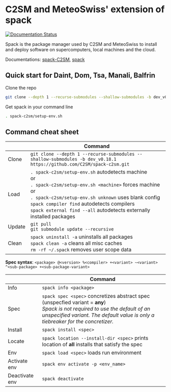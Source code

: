 # C2SM and MeteoSwiss' extension of spack
[![Documentation Status](https://readthedocs.org/projects/ansicolortags/badge/?version=latest)](https://C2SM.github.io/spack-c2sm/)

Spack is the package manager used by C2SM and MeteoSwiss to install and deploy software on supercomputers, local machines and the cloud.

Documentations: [spack-C2SM](https://C2SM.github.io/spack-c2sm/), [spack](https://spack.readthedocs.io/en/v0.18.1/)

## Quick start for Daint, Dom, Tsa, Manali, Balfrin
Clone the repo
```bash
git clone --depth 1 --recurse-submodules --shallow-submodules -b dev_v0.18.1 https://github.com/C2SM/spack-c2sm.git
```
Get spack in your command line
```bash
. spack-c2sm/setup-env.sh
```

## Command cheat sheet
|  | Command |
| --- | --- |
| Clone | `git clone --depth 1 --recurse-submodules --shallow-submodules -b dev_v0.18.1 https://github.com/C2SM/spack-c2sm.git` |
| Load | `. spack-c2sm/setup-env.sh` autodetects machine <br>or<br>`. spack-c2sm/setup-env.sh <machine>` forces machine<br>or<br>`. spack-c2sm/setup-env.sh unknown` uses blank config<br>`spack compiler find` autodetects compilers<br>`spack external find --all` autodetects externally installed packages|
| Update | `git pull`<br>`git submodule update --recursive` |
| Clean | `spack uninstall -a` uninstalls all packages<br>`spack clean -a` cleans all misc caches<br>`rm -rf ~/.spack` removes user scope data |

**Spec syntax**: `<package> @<version> %<compiler> +<variant> ~<variant> ^<sub-package> +<sub-package-variant>`

|  | Command |
| --- | --- |
| Info | `spack info <package>` |
| Spec | `spack spec <spec>` concretizes abstract spec (unspecfied variant = **any**)<br>*Spack is not required to use the default of an unspecified variant. The default value is only a tiebreaker for the concretizer.* |
| Install  | `spack install <spec>` |
| Locate | `spack location --install-dir <spec>` prints location of **all** installs that satisfy the spec |
| Env | `spack load <spec>` loads run environment |
| Activate env | `spack env activate -p <env_name>` |
| Deactivate env | `spack deactivate` |


